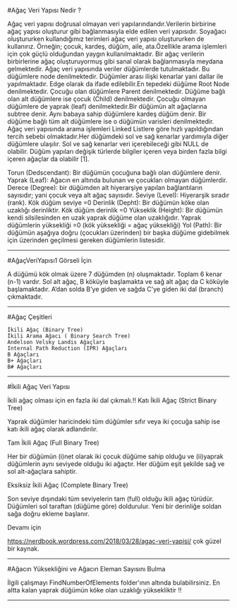 ﻿#Ağaç Veri Yapısı Nedir ? 


Ağaç veri yapısı doğrusal olmayan veri yapılarındandır.Verilerin birbirine ağaç yapısı oluşturur gibi bağlanmasıyla elde edilen veri yapısıdır. Soyağacı oluştururken kullandığımız terimleri ağaç veri yapısı oluştururken de kullanırız. Örneğin; çocuk, kardeş, düğüm, aile, ata.Özellikle arama işlemleri için çok güçlü olduğundan yaygın kullanılmaktadır. Bir ağaç verilerin birbirlerine ağaç oluşturuyormuş gibi sanal olarak bağlanmasıyla meydana gelmektedir. Ağaç veri yapısında veriler düğümlerde tutulmaktadır. Bu düğümlere node denilmektedir. Düğümler arası ilişki kenarlar yani dallar ile yapılmaktadır. Edge olarak da ifade edilebilir.En tepedeki düğüme Root Node denilmektedir. Çocuğu olan düğümlere Parent denilmektedir. Düğüme bağlı olan alt düğümlere ise çocuk (Child) denilmektedir. Çocuğu olmayan düğümlere de yaprak (leaf) denilmektedir.Bir düğümün alt ağaçlarına subtree denir. Aynı babaya sahip düğümlere kardeş düğüm denir. Bir düğüme bağlı tüm alt düğümlere ise o düğümün varisleri denilmektedir. Ağaç veri yapısında arama işlemleri Linked Listlere göre hızlı yapıldığından tercih sebebi olmaktadır.Her düğümdeki sol ve sağ kenarlar yardımıyla diğer düğümlere ulaşılır. Sol ve sağ kenarlar veri içerebileceği gibi NULL de olabilir. Düğüm yapıları değişik türlerde bilgiler içeren veya birden fazla bilgi içeren ağaçlar da olabilir [1].

Torun (Dedscendant): Bir düğümün çocuğuna bağlı olan düğümlere denir.
Yaprak (Leaf): Ağacın en altında bulunan ve çocukları olmayan düğümlerdir.
Derece (Degree): bir düğümden alt hiyerarşiye yapılan bağlantıların sayısıdır; yani çocuk veya alt ağaç sayısıdır.
Seviye (Level): Hiyerarşik sıradır (rank). Kök düğüm seviye =0
Derinlik (Depht): Bir düğümün köke olan uzaklığı derinliktir. Kök düğüm derinlik =0
Yükseklik (Height): Bir düğümün kendi silsilesinden en uzak yaprak düğüme olan uzaklığıdır. Yaprak düğümlerin yüksekliği =0 (kök yüksekliği = ağaç yüksekliği)
Yol (Path): Bir düğümün aşağıya doğru (çocukları üzerinden) bir başka düğüme gidebilmek için üzerinden geçilmesi gereken düğümlerin listesidir.

-----------------------------------------------------------------------------------------------------------------

#AğaçVeriYapısı1 Görseli İçin


A düğümü kök olmak üzere 7 düğümden (n) oluşmaktadır.
Toplam 6 kenar (n-1) vardır.
Sol alt ağaç, B köküyle başlamakta ve sağ alt ağaç da C köküyle başlamaktadır.
A’dan solda B’ye giden ve sağda C’ye giden iki dal (branch) çıkmaktadır.

-----------------------------------------------------------------------------------------------------------------

#Ağaç Çeşitleri 


    İkili Ağaç (Binary Tree)
    İkili Arama Ağacı ( Binary Search Tree)
    Andelson Velsky Landis Ağaçları
    Internal Path Reduction (IPR) Ağaçları
    B Ağaçları
    B+ Ağaçları
    B# Ağaçları

-----------------------------------------------------------------------------------------------------------------

#İkili Ağaç Veri Yapısı 


İkili ağaç olması için en fazla iki dal çıkmalı.!!
Katı İkili Ağaç (Strict Binary Tree)

Yaprak düğümler haricindeki tüm düğümler sıfır veya iki çocuğa sahip ise katı ikili ağaç olarak adlandırılır.



Tam İkili Ağaç (Full Binary Tree)

Her bir düğümün (i)net olarak iki çocuk düğüme sahip olduğu ve (ii)yaprak düğümlerin aynı seviyede olduğu iki ağaçtır. Her düğüm eşit şekilde sağ ve sol alt-ağaçlara sahiptir.



Eksiksiz İkili Ağaç (Complete Binary Tree)

Son seviye dışındaki tüm seviyelerin tam (full) olduğu ikili ağaç türüdür. Düğümleri sol taraftan (düğüme göre) doldurulur. Yeni bir derinliğe soldan sağa doğru ekleme başlanır.


Devamı için 

https://nerdbook.wordpress.com/2018/03/28/agac-veri-yapisi/ çok güzel bir kaynak.

-----------------------------------------------------------------------------------------------------------------


#Ağacın Yüksekliğini ve Ağacın Eleman Sayısını Bulma

İlgili çalışmayı FindNumberOfElements folder'ının altında bulabilirsiniz.
En altta kalan yaprak düğümün köke olan uzaklığı yüksekliktir !!

-----------------------------------------------------------------------------------------------------------------


